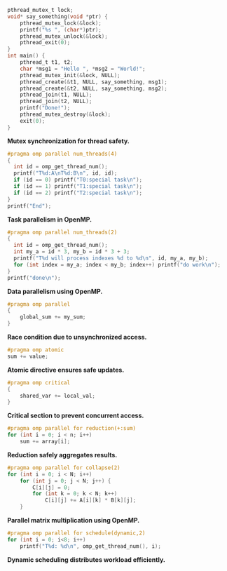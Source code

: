 ```c
pthread_mutex_t lock;
void* say_something(void *ptr) {
    pthread_mutex_lock(&lock);
    printf("%s ", (char*)ptr);
    pthread_mutex_unlock(&lock);
    pthread_exit(0);
}
int main() {
    pthread_t t1, t2;
    char *msg1 = "Hello ", *msg2 = "World!";
    pthread_mutex_init(&lock, NULL);
    pthread_create(&t1, NULL, say_something, msg1);
    pthread_create(&t2, NULL, say_something, msg2);
    pthread_join(t1, NULL);
    pthread_join(t2, NULL);
    printf("Done!");
    pthread_mutex_destroy(&lock);
    exit(0);
}
```
**Mutex synchronization for thread safety.**

```c
#pragma omp parallel num_threads(4)
{ 
  int id = omp_get_thread_num();
  printf("T%d:A\nT%d:B\n", id, id);
  if (id == 0) printf("T0:special task\n");
  if (id == 1) printf("T1:special task\n");
  if (id == 2) printf("T2:special task\n");
}
printf("End");
```
**Task parallelism in OpenMP.**

```c
#pragma omp parallel num_threads(2)
{
  int id = omp_get_thread_num();
  int my_a = id * 3, my_b = id * 3 + 3;
  printf("T%d will process indexes %d to %d\n", id, my_a, my_b);
  for (int index = my_a; index < my_b; index++) printf("do work\n");
}
printf("done\n");
```
**Data parallelism using OpenMP.**

```c
#pragma omp parallel
{
    global_sum += my_sum;
}
```
**Race condition due to unsynchronized access.**

```c
#pragma omp atomic
sum += value;
```
**Atomic directive ensures safe updates.**

```c
#pragma omp critical
{
    shared_var += local_val;
}
```
**Critical section to prevent concurrent access.**

```c
#pragma omp parallel for reduction(+:sum)
for (int i = 0; i < n; i++)
    sum += array[i];
```
**Reduction safely aggregates results.**

```c
#pragma omp parallel for collapse(2)
for (int i = 0; i < N; i++)
    for (int j = 0; j < N; j++) {
        C[i][j] = 0;
        for (int k = 0; k < N; k++)
            C[i][j] += A[i][k] * B[k][j];
    }
```
**Parallel matrix multiplication using OpenMP.**

```c
#pragma omp parallel for schedule(dynamic,2)
for (int i = 0; i<8; i++)
    printf("T%d: %d\n", omp_get_thread_num(), i);
```
**Dynamic scheduling distributes workload efficiently.**
